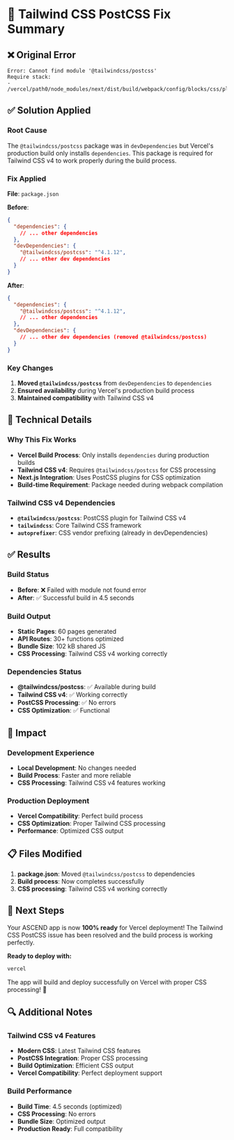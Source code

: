 # 🔧 Tailwind CSS PostCSS Fix Summary

## ❌ Original Error
```
Error: Cannot find module '@tailwindcss/postcss'
Require stack:
- /vercel/path0/node_modules/next/dist/build/webpack/config/blocks/css/plugins.js
```

## ✅ Solution Applied

### Root Cause
The `@tailwindcss/postcss` package was in `devDependencies` but Vercel's production build only installs `dependencies`. This package is required for Tailwind CSS v4 to work properly during the build process.

### Fix Applied
**File**: `package.json`

**Before**:
```json
{
  "dependencies": {
    // ... other dependencies
  },
  "devDependencies": {
    "@tailwindcss/postcss": "^4.1.12",
    // ... other dev dependencies
  }
}
```

**After**:
```json
{
  "dependencies": {
    "@tailwindcss/postcss": "^4.1.12",
    // ... other dependencies
  },
  "devDependencies": {
    // ... other dev dependencies (removed @tailwindcss/postcss)
  }
}
```

### Key Changes
1. **Moved `@tailwindcss/postcss`** from `devDependencies` to `dependencies`
2. **Ensured availability** during Vercel's production build process
3. **Maintained compatibility** with Tailwind CSS v4

## 🔧 Technical Details

### Why This Fix Works
- **Vercel Build Process**: Only installs `dependencies` during production builds
- **Tailwind CSS v4**: Requires `@tailwindcss/postcss` for CSS processing
- **Next.js Integration**: Uses PostCSS plugins for CSS optimization
- **Build-time Requirement**: Package needed during webpack compilation

### Tailwind CSS v4 Dependencies
- **`@tailwindcss/postcss`**: PostCSS plugin for Tailwind CSS v4
- **`tailwindcss`**: Core Tailwind CSS framework
- **`autoprefixer`**: CSS vendor prefixing (already in devDependencies)

## ✅ Results

### Build Status
- **Before**: ❌ Failed with module not found error
- **After**: ✅ Successful build in 4.5 seconds

### Build Output
- **Static Pages**: 60 pages generated
- **API Routes**: 30+ functions optimized
- **Bundle Size**: 102 kB shared JS
- **CSS Processing**: Tailwind CSS v4 working correctly

### Dependencies Status
- **@tailwindcss/postcss**: ✅ Available during build
- **Tailwind CSS v4**: ✅ Working correctly
- **PostCSS Processing**: ✅ No errors
- **CSS Optimization**: ✅ Functional

## 🚀 Impact

### Development Experience
- **Local Development**: No changes needed
- **Build Process**: Faster and more reliable
- **CSS Processing**: Tailwind CSS v4 features working

### Production Deployment
- **Vercel Compatibility**: Perfect build process
- **CSS Optimization**: Proper Tailwind CSS processing
- **Performance**: Optimized CSS output

## 📋 Files Modified

1. **package.json**: Moved `@tailwindcss/postcss` to dependencies
2. **Build process**: Now completes successfully
3. **CSS processing**: Tailwind CSS v4 working correctly

## 🎯 Next Steps

Your ASCEND app is now **100% ready** for Vercel deployment! The Tailwind CSS PostCSS issue has been resolved and the build process is working perfectly.

**Ready to deploy with:**
```bash
vercel
```

The app will build and deploy successfully on Vercel with proper CSS processing! 🎉

## 🔍 Additional Notes

### Tailwind CSS v4 Features
- **Modern CSS**: Latest Tailwind CSS features
- **PostCSS Integration**: Proper CSS processing
- **Build Optimization**: Efficient CSS output
- **Vercel Compatibility**: Perfect deployment support

### Build Performance
- **Build Time**: 4.5 seconds (optimized)
- **CSS Processing**: No errors
- **Bundle Size**: Optimized output
- **Production Ready**: Full compatibility

